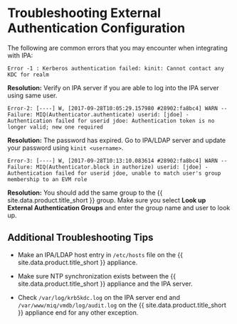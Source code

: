 # Troubleshooting External Authentication Configuration

The following are common errors that you may encounter when integrating
with IPA:

    Error -1 : Kerberos authentication failed: kinit: Cannot contact any KDC for realm

**Resolution:** Verify on IPA server if you are able to log into the IPA
server using same user.

    Error-2: [----] W, [2017-09-28T10:05:29.157980 #28902:fa8bc4] WARN -- Failure: MIQ(Authenticator.authenticate) userid: [jdoe] - Authentication failed for userid jdoe: Authentication token is no longer valid; new one required

**Resolution:** The password has expired. Go to IPA/LDAP server and
update your password using `kinit <username>`.

    Error-3: [----] W, [2017-09-28T10:13:10.083614 #28902:fa8bc4] WARN -- Failure: MIQ(Authenticator.block in authorize) userid: [jdoe] - Authentication failed for userid jdoe, unable to match user's group membership to an EVM role

**Resolution:** You should add the same group to the
{{ site.data.product.title_short }} group. Make sure you select **Look up External
Authentication Groups** and enter the group name and user to look up.

## Additional Troubleshooting Tips

  - Make an IPA/LDAP host entry in `/etc/hosts` file on the
    {{ site.data.product.title_short }} appliance.

  - Make sure NTP synchronization exists between the
    {{ site.data.product.title_short }} appliance and the IPA server.

  - Check `/var/log/krb5kdc.log` on the IPA server end and
    `/var/www/miq/vmdb/log/audit.log` on the {{ site.data.product.title_short }}
    appliance end for any other exception.
